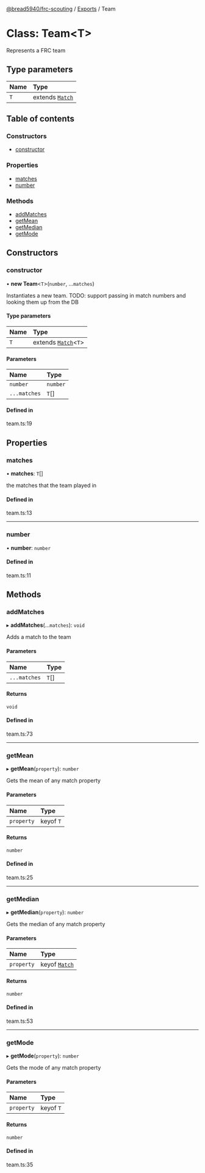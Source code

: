 [@bread5940/frc-scouting](../README.md) / [Exports](../modules.md) / Team

# Class: Team<T\>

Represents a FRC team

## Type parameters

| Name | Type |
| :------ | :------ |
| `T` | extends [`Match`](Match.md) |

## Table of contents

### Constructors

- [constructor](Team.md#constructor)

### Properties

- [matches](Team.md#matches)
- [number](Team.md#number)

### Methods

- [addMatches](Team.md#addmatches)
- [getMean](Team.md#getmean)
- [getMedian](Team.md#getmedian)
- [getMode](Team.md#getmode)

## Constructors

### constructor

• **new Team**<`T`\>(`number`, ...`matches`)

Instantiates a new team.
TODO: support passing in match numbers and looking them up from the DB

#### Type parameters

| Name | Type |
| :------ | :------ |
| `T` | extends [`Match`](Match.md)<`T`\> |

#### Parameters

| Name | Type |
| :------ | :------ |
| `number` | `number` |
| `...matches` | `T`[] |

#### Defined in

team.ts:19

## Properties

### matches

• **matches**: `T`[]

the matches that the team played in

#### Defined in

team.ts:13

___

### number

• **number**: `number`

#### Defined in

team.ts:11

## Methods

### addMatches

▸ **addMatches**(...`matches`): `void`

Adds a match to the team

#### Parameters

| Name | Type |
| :------ | :------ |
| `...matches` | `T`[] |

#### Returns

`void`

#### Defined in

team.ts:73

___

### getMean

▸ **getMean**(`property`): `number`

Gets the mean of any match property

#### Parameters

| Name | Type |
| :------ | :------ |
| `property` | keyof `T` |

#### Returns

`number`

#### Defined in

team.ts:25

___

### getMedian

▸ **getMedian**(`property`): `number`

Gets the median of any match property

#### Parameters

| Name | Type |
| :------ | :------ |
| `property` | keyof [`Match`](Match.md) |

#### Returns

`number`

#### Defined in

team.ts:53

___

### getMode

▸ **getMode**(`property`): `number`

Gets the mode of any match property

#### Parameters

| Name | Type |
| :------ | :------ |
| `property` | keyof `T` |

#### Returns

`number`

#### Defined in

team.ts:35
